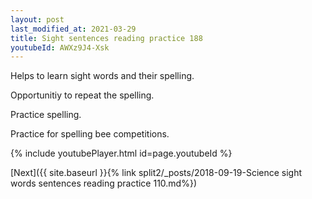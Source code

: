 ```yaml
---
layout: post
last_modified_at: 2021-03-29
title: Sight sentences reading practice 188
youtubeId: AWXz9J4-Xsk
---
```

 
 
Helps to learn sight words and their spelling.

Opportunitiy to repeat the spelling. 

Practice spelling. 
 
Practice for spelling bee competitions. 
 
{% include youtubePlayer.html id=page.youtubeId %}
 
 

[Next]({{ site.baseurl }}{% link  split2/_posts/2018-09-19-Science sight words sentences reading practice 110.md%})
 
